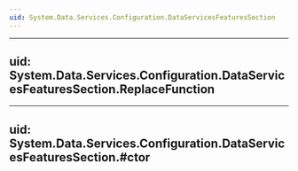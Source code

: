 ```yaml
---
uid: System.Data.Services.Configuration.DataServicesFeaturesSection
---
```


---
uid: System.Data.Services.Configuration.DataServicesFeaturesSection.ReplaceFunction
---

---
uid: System.Data.Services.Configuration.DataServicesFeaturesSection.#ctor
---
